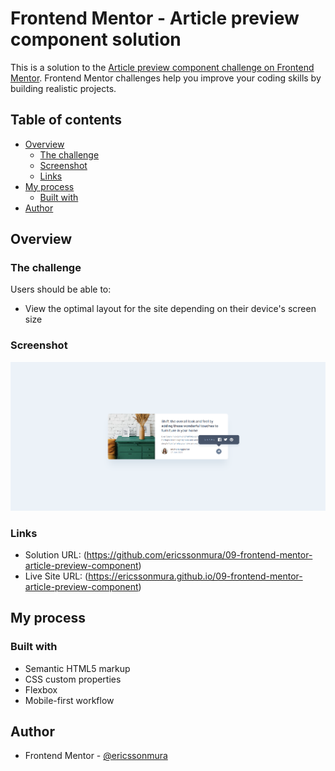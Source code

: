 # Frontend Mentor - Article preview component solution

This is a solution to the [Article preview component challenge on Frontend Mentor](https://www.frontendmentor.io/challenges/article-preview-component-dYBN_pYFT). Frontend Mentor challenges help you improve your coding skills by building realistic projects. 

## Table of contents

- [Overview](#overview)
  - [The challenge](#the-challenge)
  - [Screenshot](#screenshot)
  - [Links](#links)
- [My process](#my-process)
  - [Built with](#built-with)
- [Author](#author)


## Overview

### The challenge

Users should be able to:

- View the optimal layout for the site depending on their device's screen size

### Screenshot

![](./screenshot.png)


### Links

- Solution URL: (https://github.com/ericssonmura/09-frontend-mentor-article-preview-component)
- Live Site URL: (https://ericssonmura.github.io/09-frontend-mentor-article-preview-component)


## My process

### Built with

- Semantic HTML5 markup
- CSS custom properties
- Flexbox
- Mobile-first workflow


## Author

- Frontend Mentor - [@ericssonmura](https://www.frontendmentor.io/profile/ericssonmura)

